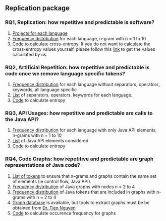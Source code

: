 ## Replication package

### RQ1, Replication: how repetitive and predictable is software? 

1. [Projects for each language](https://www.dropbox.com/sh/yx6ewwwh8ajjbd8/AAA-q-SpbbYTx4aOSTpA3dRBa?dl=0) 
2. [Frequency distribution](https://www.dropbox.com/sh/yx6ewwwh8ajjbd8/AAA-q-SpbbYTx4aOSTpA3dRBa?dl=0) for each language, n-gram with n = 1 to 10
3. [Code](https://github.com/CESEL/CodeEntropyReplication/tree/master/SourceCode/MeasureCrossEntropy) to calculate cross-entropy. If you do not want to calculate the cross-entropy values yourself, please follow this [link](https://docs.google.com/spreadsheets/d/1FslnqTycWUx3UZIKGnGubJF0DtlCvQng8YeD64ESgQI/edit?usp=sharing) to get the values calculated by us.

### RQ2, Artificial Repetition: how repetitive and predictable is code once we remove language specific tokens?

1. [Frequency distribution](https://www.dropbox.com/sh/yx6ewwwh8ajjbd8/AAA-q-SpbbYTx4aOSTpA3dRBa?dl=0) for each language without separators, operators, keywords, all language specific 
2. [List](https://drive.google.com/drive/folders/14H2hJcp3WE4SmoYtw6D7Q0APHwT8pW9c?usp=sharing) of separators, operators, keywords for each language.
3. [Code](https://github.com/CESEL/CodeEntropyReplication/tree/master/SourceCode/MeasureEntropy) to calculate entropy


### RQ3, API Usages: how repetitive and predictable are calls to the Java API?

1. [Frequency distribution](https://www.dropbox.com/sh/yx6ewwwh8ajjbd8/AAA-q-SpbbYTx4aOSTpA3dRBa?dl=0) for each language with only Java API elements, n-grams with n = 1 to 10
2. [List](https://docs.google.com/spreadsheets/d/1CBeAgu95LNqovUkeVwB1rxFQZ3TnjHqdJCgyi1bcygs/edit?usp=sharing) of Java API elements considered
3. [Code](https://github.com/CESEL/CodeEntropyReplication/tree/master/SourceCode/MeasureEntropy) to calculate entropy

### RQ4, Code Graphs: how repetitive and predictable are graph representations of Java code? 

1. [List of tokens](https://docs.google.com/spreadsheets/d/1qSUTtuyhcr2QjX53S0VUVuVDjMACcWowtuQsGuudQ4s/edit?usp=sharing) to ensure that n-grams and graphs contain the same set of elements (ie control flow, Java API).
2. [Frequency distribution](https://drive.google.com/open?id=13Ieg4plSmCIKrte8YEXGIJlWq3F59vct) of Java graphs with nodes n = 2 to 4
3. [Frequency distribution](https://drive.google.com/open?id=13Ieg4plSmCIKrte8YEXGIJlWq3F59vct) of Java tokens that are included in graphs with n-grams with n = 2 to 4
4. [Graph database](https://www.dropbox.com/sh/ma9gd8mf1x4pw6x/AAAZ2DuDR7GF77fyIuSiPR8Na?dl=0) is available, but tools to extract graphs must be be obtained from [Dr. Tien Nguyen](http://www.utdallas.edu/~tien.n.nguyen/index.html)
5. [Code](https://github.com/CESEL/CodeEntropyReplication/tree/master/JavaEntropy) to calculate occurence frequency for graphs
